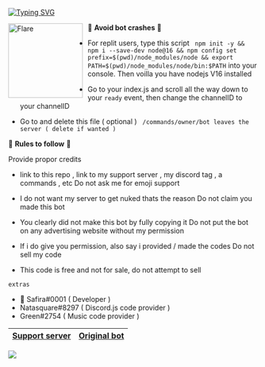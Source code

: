 [![Typing SVG](https://readme-typing-svg.herokuapp.com?color=F74B3C&lines=Introducing+Zera;The+best+discord+bot;Made+by+Safira)](https://git.io/typing-svg)


<img width="150" height="150" align="left" style="float: left; margin: 0 10px 0 0;" alt="Flare" src="https://cdn.discordapp.com/attachments/933455205230592010/965296609426559086/unknown.png"> 


🔹 __**Avoid bot crashes**__ 🔹

- For replit users, type this script `
npm init -y && npm i --save-dev node@16 && npm config set prefix=$(pwd)/node_modules/node && export PATH=$(pwd)/node_modules/node/bin:$PATH` into your console. Then voilla you have nodejs V16 installed

- Go to your index.js and scroll all the way down to your `ready` event, then change the channelID to your channelID

- Go to and delete this file ( optional ) `
/commands/owner/bot leaves the server ( delete if wanted )`


🔹 __**Rules to follow**__ 🔹

Provide propor credits 

- link to this repo , link to my support server , my discord tag , a commands , etc 
Do not ask me for emoji support

- I do not want my server to get nuked thats the reason
Do not claim you made this bot

- You clearly did not make this bot by fully copying it
Do not put the bot on any advertising website without my permission

- If i do give you permission, also say i provided / made the codes
Do not sell my code

- This code is free and not for sale, do not attempt to sell

``` extras ```


- 🌺 Safira#0001 ( Developer )
- Natasquare#8297 ( Discord.js code provider )
- Green#2754 ( Music code provider )



|[Support server](https://discord.gg/AyCWGr4zj6)|[Original bot](https://discord.com/api/oauth2/authorize?client_id=957196693298896906&permissions=1479549643895&scope=bot%20applications.commands)
|---|---|

![](https://cdn.discordapp.com/attachments/933455205230592010/965300990221906010/Flare.gif)
